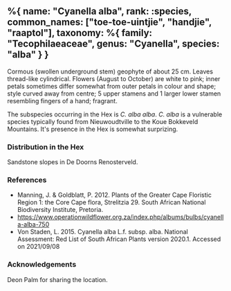 %{
    name: "Cyanella alba",
    rank: :species,
    common_names: ["toe-toe-uintjie", "handjie", "raaptol"],
    taxonomy: %{
        family: "Tecophilaeaceae",
        genus: "Cyanella",
        species: "alba"
    }
}
---

Cormous (swollen underground stem) geophyte of about 25 cm. Leaves thread-like cylindrical. Flowers (August to October)
are white to pink; inner petals sometimes differ somewhat from outer petals in colour and shape; style curved away from centre;
5 upper stamens and 1 larger lower stamen resembling fingers of a hand; fragrant.

<!-- read more -->

The subspecies occurring in the Hex is *C. alba alba*. *C. alba* is a vulnerable species typically
found from Nieuwoudtville to the Koue Bokkeveld Mountains. It's presence in the Hex is somewhat
surprizing.

### Distribution in the Hex

Sandstone slopes in De Doorns Renosterveld.

### References

* Manning, J. & Goldblatt, P. 2012. Plants of the Greater Cape Floristic Region 1: the Core Cape flora, Strelitzia 29. South African National Biodiversity Institute, Pretoria.
* https://www.operationwildflower.org.za/index.php/albums/bulbs/cyanella-alba-750
* Von Staden, L. 2015. Cyanella alba L.f. subsp. alba. National Assessment: Red List of South African Plants version 2020.1. Accessed on 2021/09/08

### Acknowledgements

Deon Palm for sharing the location.